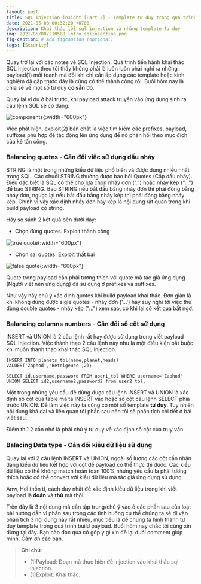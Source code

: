 ```yaml
---
layout: post
title: SQL Injection insight [Part 2] - Template tư duy trong quá trình khai thác,
date: 2021-05-08 00:32:20 +0700
description: Khai thác lỗi sql injection và những template tư duy
img: 2021/05/08/210508_intro_sqlinjection.png
fig-caption: # Add figcaption (optional)
tags: [Security]
---
```


Quay trở lại với các notes về SQL Injection. Quá trình tiến hành khai thác SQL Injection theo tôi thấy không phải là luôn luôn phải nghĩ ra những payload(1) mới toanh mà đôi khi chỉ cần áp dụng các template hoặc kinh nghiệm đã gặp trước đây là cũng có thể thành công rồi. Buổi hôm nay là chia sẻ về một số tư duy **có sẵn** đó.

Quay lại ví dụ ở bài trước, khi payload attack truyền vào ứng dụng sinh ra câu lệnh SQL sẽ có dạng:

![components]( {{site.url}}/assets/img/2021/05/08/210508_components.png){:width="600px"}

Việc phát hiện, exploit(2) bản chất là việc tìm kiếm các prefixes, payload, suffixes phù hợp để tác động lên ứng dụng để nó phản hồi theo mục đích của kẻ tấn công. 


### Balancing quotes - Cân đối việc sử dụng dấu nháy 

STRING là một trong những kiểu dữ liệu phổ biến và được dùng nhiều nhất trong SQL. Các chuỗi STRING thường được bao bởi Quotes (Cặp dấu nháy). Điều đặc biệt là SQL có thể cho lựa chọn nháy đơn ('..') hoặc nháy kép ("...") để bao STRING. Bao STRING nếu bắt đầu bằng nháy đơn thì phải đóng bằng nháy đơn, ngược lại nếu bắt đầu bằng nháy kép thì phải đóng bằng nháy kép. Chính vì vậy xác định nháy đơn hay kép là nội dung rất quan trong khi build payload có string.

Hãy so sánh 2 kết quả bên dưới đây:

* Chọn đúng quotes. Exploit thành công

![true quote]( {{site.url}}/assets/img/2021/05/08/210508_string_quote1.JPG){:width="600px"}

* Chọn sai quotes. Exploit thất bại

![false quote]( {{site.url}}/assets/img/2021/05/08/210508_string_quote2.JPG){:width="600px"}

Quote trong payload cần phải tương thích với quote mà tác giả ứng dụng (Người viết nên ứng dụng) đã sử dụng ở prefixes và suffixes.

Như vậy hãy chú ý xác định quotes khi build payload khai thác. Đơn giản là khi không dùng được sigle quotes - nháy đơn ('...') hãy suy nghĩ tới việc thử dùng double quotes - nháy kép ("...") xem sao, có khi lại có kết quả bất ngờ.

### Balancing columns numbers - Cân đối số cột sử dụng 

INSERT và UNION là 2 câu lệnh rất hay được sử dụng trong viết payload SQL Injection. Việc thành thạo 2 câu lệnh này như là một điều kiện bắt buộc khi muốn thành thạo khai thác SQL Injection.

```
INSERT INTO planets_tbl(name,planet,heads) VALUES('Zaphod','Betelgeuse',2);

SELECT id,username,password FROM user1_tbl WHERE username='Zaphod' UNION SELECT id2,username2,password2 from user2_tbl;
``` 

Một trong những yêu cầu để dùng được câu lệnh INSERT và UNION là xác định số cột của table mà ta INSERT vào hoặc số cột câu lệnh SELECT phía trước UNION. Để làm việc này ta cũng có một số template **tư duy**. Tuy nhiên nội dung khá dài và liên quan tới phần sau nên tôi sẽ phân tích chi tiết ở bài viết sau.

Điểm thứ 2 cần nhớ là phải chú ý tư duy về xác định số cột của truy vấn.

### Balacing Data type - Cân đối kiểu dữ liệu sử dụng

Quay lại với 2 câu lệnh INSERT và UNION, ngoài số lượng các cột cần nhận dạng kiểu dữ liệu kết hợp với cột để payload có thể thực thi được. Các kiểu dữ liệu có thể không match hoàn toàn 100% nhưng yêu cầu là phải tương thích hoặc có thể convert với kiểu dữ liệu mà tác giả ứng dụng sử dụng.

Anw, Hơi thốn tí, cách duy nhất để xác định kiểu dữ liệu trong khi viết payload là **đoán** và **thử** mà thôi.


Trên đây là 3 nội dung mà cần tập trung/chú ý vào ở các phần sau của loạt bài hướng dẫn vì phần sau trong các tình huống cụ thể chúng ta sẽ đi vào phân tích 3 nội dung này rắt nhiều, mục tiêu là để chúng ta hình thành tư duy template trong quá trình build payload. Buổi hôm nay chắc tôi cũng xin dừng tại đây. Bạn nào đọc qua có góp ý gì xin để lại dưới comment giúp mình. Cảm ơn các bạn.


>**Ghi chú**:
>* (1)Payload: Đoạn mã thực hiện để injection vào khai thác sql injection.
>* (1)Exploit: Khai thác.